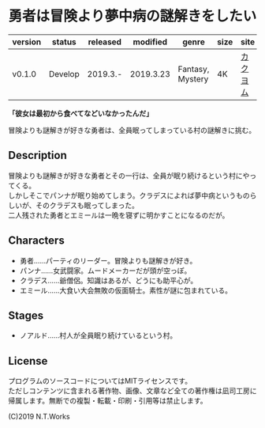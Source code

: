 # 勇者は冒険より夢中病の謎解きをしたい

| version | status | released | modified | genre | size | site | contest |
| --- | --- | --- | --- | --- | --- | --- | --- |
| v0.1.0 | Develop | 2019.3.- | 2019.3.23 | Fantasy, Mystery | 4K | [カクヨム](https://kakuyomu.jp/) | [カクヨム3周年記念選手権](https://kakuyomu.jp/info/entry/3rd_anniversary_kac7) |

**「彼女は最初から食べてなどいなかったんだ」**

冒険よりも謎解きが好きな勇者は、全員眠ってしまっている村の謎解きに挑む。

## Description

冒険よりも謎解きが好きな勇者とその一行は、全員が眠り続けるという村にやってくる。  
しかしそこでパンナが眠り始めてしまう。クラデスによれば夢中病というものらしいが、そのクラデスも眠ってしまった。  
二人残された勇者とエミールは一晩を寝ずに明かすことになるのだが。

## Characters

- 勇者……パーティのリーダー。冒険よりも謎解きが好き。
- パンナ……女武闘家。ムードメーカーだが頭が空っぽ。
- クラデス……爺僧侶。知識はあるが、どうにも助平心が。
- エミール……大食い大会無敗の仮面騎士。素性が謎に包まれている。

## Stages

- ノアルド……村人が全員眠り続けているという村。

## License

プログラムのソースコードについてはMITライセンスです。  
ただしコンテンツに含まれる著作物、画像、文章など全ての著作権は凪司工房に帰属します。無断での複製・転載・印刷・引用等は禁止します。

(C)2019 N.T.Works

